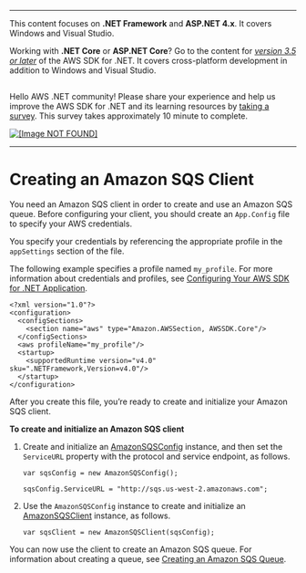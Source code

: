 --------

This content focuses on **\.NET Framework** and **ASP\.NET 4\.x**\. It covers Windows and Visual Studio\.

Working with **\.NET Core** or **ASP\.NET Core**? Go to the content for *[version 3\.5 or later](https://docs.aws.amazon.com/sdk-for-net/latest/developer-guide/welcome.html)* of the AWS SDK for \.NET\. It covers cross\-platform development in addition to Windows and Visual Studio\.

## <a name="w8aab3b5"></a>

Hello AWS \.NET community\! Please share your experience and help us improve the AWS SDK for \.NET and its learning resources by [taking a survey](https://amazonmr.au1.qualtrics.com/jfe/form/SV_bqfQLfZ5nhFUiV0)\. This survey takes approximately 10 minute to complete\.

 [ ![\[Image NOT FOUND\]](http://docs.aws.amazon.com/sdk-for-net/v3/developer-guide/images/SurveyButton.png) ](https://amazonmr.au1.qualtrics.com/jfe/form/SV_bqfQLfZ5nhFUiV0)

--------

# Creating an Amazon SQS Client<a name="InitSQSClient"></a>

You need an Amazon SQS client in order to create and use an Amazon SQS queue\. Before configuring your client, you should create an `App.Config` file to specify your AWS credentials\.

You specify your credentials by referencing the appropriate profile in the `appSettings` section of the file\.

The following example specifies a profile named `my_profile`\. For more information about credentials and profiles, see [Configuring Your AWS SDK for \.NET Application](net-dg-config.md)\.

```
<?xml version="1.0"?>
<configuration>
  <configSections>
    <section name="aws" type="Amazon.AWSSection, AWSSDK.Core"/>
  </configSections>
  <aws profileName="my_profile"/>
  <startup>
    <supportedRuntime version="v4.0" sku=".NETFramework,Version=v4.0"/>
  </startup>
</configuration>
```

After you create this file, you’re ready to create and initialize your Amazon SQS client\.

**To create and initialize an Amazon SQS client**

1. Create and initialize an [AmazonSQSConfig](https://docs.aws.amazon.com/sdkfornet/v3/apidocs/items/SQS/TSQSConfig.html) instance, and then set the `ServiceURL` property with the protocol and service endpoint, as follows\.

   ```
   var sqsConfig = new AmazonSQSConfig();
   
   sqsConfig.ServiceURL = "http://sqs.us-west-2.amazonaws.com";
   ```

1. Use the `AmazonSQSConfig` instance to create and initialize an [AmazonSQSClient](https://docs.aws.amazon.com/sdkfornet/v3/apidocs/items/SQS/TSQSClient.html) instance, as follows\.

   ```
   var sqsClient = new AmazonSQSClient(sqsConfig);
   ```

You can now use the client to create an Amazon SQS queue\. For information about creating a queue, see [Creating an Amazon SQS Queue](CreateQueue.md#create-sqs-queue)\.